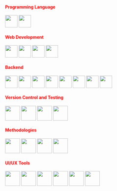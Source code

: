 <!-- [![Header](https://i.imgur.com/HUg8O6C.png "Header")](https://some-url.dev/) -->
<!-- [![Top Langs](https://github-readme-stats.vercel.app/api/top-langs/?username=alex-pober&layout=compact&border_radius=25&hide_title=true)](https://github.com/alex-pober/github-readme-stats)
![Anurag's GitHub stats](https://github-readme-stats.vercel.app/api?username=alex-pober&count_private=true&show_icons=true&border_radius=25&hide_title=true&hide=stars,issues) -->
<!-- <img src="https://i.imgur.com/HUg8O6C.png"/> -->
<!-- <img src="https://media0.giphy.com/media/VrzSAtwj3o5Mg7hLRw/giphy.gif"/> -->
<!-- <img padding="0" float="left" src="https://i.imgur.com/LiY2GlL.gif" width="846px" /> -->

<!-- <div> -->
<!-- <img height="40" src="https://raw.githubusercontent.com/github/explore/80688e429a7d4ef2fca1e82350fe8e3517d3494d/topics/javascript/javascript.png">
<img height="40" src="https://raw.githubusercontent.com/github/explore/80688e429a7d4ef2fca1e82350fe8e3517d3494d/topics/react/react.png">
<code><img height="40" src="https://raw.githubusercontent.com/github/explore/80688e429a7d4ef2fca1e82350fe8e3517d3494d/topics/nodejs/nodejs.png"></code>
<code><img height="40" src="https://raw.githubusercontent.com/github/explore/80688e429a7d4ef2fca1e82350fe8e3517d3494d/topics/html/html.png"></code>
<code><img height="40" src="https://raw.githubusercontent.com/github/explore/80688e429a7d4ef2fca1e82350fe8e3517d3494d/topics/css/css.png"></code>
<code><img height="40" src="https://raw.githubusercontent.com/github/explore/80688e429a7d4ef2fca1e82350fe8e3517d3494d/topics/sql/sql.png"></code>
<code><img height="40" src="https://raw.githubusercontent.com/github/explore/80688e429a7d4ef2fca1e82350fe8e3517d3494d/topics/python/python.png"></code>
</div> -->
<!-- <br/> -->

<!-- <div>
<img width="421px" height="123" src="https://github-readme-stats.vercel.app/api?username=alex-pober&count_private=true&show_icons=true&border_radius=25&hide_title=true&hide=stars,issues&line_height=30" />
<img width="421px" height="123" src="https://github-readme-stats.vercel.app/api/top-langs/?username=alex-pober&layout=compact&border_radius=25&hide_title=true&card_width=445" />
</div> -->
<div style="color: red">

<h4>Programming Language</h4>
<div>
    <img height="40px" width="40px" src="https://cdn.jsdelivr.net/gh/devicons/devicon/icons/javascript/javascript-original.svg" />
    <img height="40px" width="40px" src="https://cdn.jsdelivr.net/gh/devicons/devicon/icons/python/python-original-wordmark.svg" />

</div>

<h4>Web Development</h4>
<div>
  <img height="40px" width="40px" src="https://cdn.jsdelivr.net/gh/devicons/devicon/icons/react/react-original-wordmark.svg" />
  <img height="40px" width="40px" src="https://cdn.jsdelivr.net/gh/devicons/devicon/icons/nodejs/nodejs-plain.svg" /> 
  <img height="40px" width="40px" src="https://cdn.jsdelivr.net/gh/devicons/devicon/icons/nextjs/nextjs-original.svg" />
  <img height="40px" width="40px" src="https://cdn.jsdelivr.net/gh/devicons/devicon/icons/typescript/typescript-original.svg" />
          
  
</div> 

<h4>Backend</h4>
<div>
  <img height="40px" width="40px" src="https://cdn.jsdelivr.net/gh/devicons/devicon/icons/javascript/javascript-original.svg" />
  <img height="40px" width="40px" src="https://cdn.jsdelivr.net/gh/devicons/devicon/icons/python/python-original-wordmark.svg" />
   <img height="40px" width="40px" src="https://cdn.jsdelivr.net/gh/devicons/devicon/icons/javascript/javascript-original.svg" />
  <img height="40px" width="40px" src="https://cdn.jsdelivr.net/gh/devicons/devicon/icons/python/python-original-wordmark.svg" />
   <img height="40px" width="40px" src="https://cdn.jsdelivr.net/gh/devicons/devicon/icons/javascript/javascript-original.svg" />
  <img height="40px" width="40px" src="https://cdn.jsdelivr.net/gh/devicons/devicon/icons/python/python-original-wordmark.svg" />
   <img height="40px" width="40px" src="https://cdn.jsdelivr.net/gh/devicons/devicon/icons/javascript/javascript-original.svg" />
  <img height="40px" width="40px" src="https://cdn.jsdelivr.net/gh/devicons/devicon/icons/python/python-original-wordmark.svg" />
</div> 

<h4>Version Control and Testing</h4>
<div>
  <img height="48px" width="48px" src="https://cdn.jsdelivr.net/gh/devicons/devicon/icons/javascript/javascript-original.svg" />
  <img height="48px" width="48px" src="https://cdn.jsdelivr.net/gh/devicons/devicon/icons/python/python-original-wordmark.svg" />
   <img height="48px" width="48px" src="https://cdn.jsdelivr.net/gh/devicons/devicon/icons/javascript/javascript-original.svg" />
  <img height="48px" width="48px" src="https://cdn.jsdelivr.net/gh/devicons/devicon/icons/python/python-original-wordmark.svg" />
</div> 

<h4>Methodologies</h4>
<div>
  <img height="48px" width="48px" src="https://cdn.jsdelivr.net/gh/devicons/devicon/icons/javascript/javascript-original.svg" />
  <img height="48px" width="48px" src="https://cdn.jsdelivr.net/gh/devicons/devicon/icons/python/python-original-wordmark.svg" />
   <img height="48px" width="48px" src="https://cdn.jsdelivr.net/gh/devicons/devicon/icons/javascript/javascript-original.svg" />
  <img height="48px" width="48px" src="https://cdn.jsdelivr.net/gh/devicons/devicon/icons/python/python-original-wordmark.svg" />
</div> 

<h4>UI/UX Tools</h4>
<div>
  <img height="48px" width="48px" src="https://cdn.jsdelivr.net/gh/devicons/devicon/icons/javascript/javascript-original.svg" />
  <img height="48px" width="48px" src="https://cdn.jsdelivr.net/gh/devicons/devicon/icons/python/python-original-wordmark.svg" />
   <img height="48px" width="48px" src="https://cdn.jsdelivr.net/gh/devicons/devicon/icons/javascript/javascript-original.svg" />
  <img height="48px" width="48px" src="https://cdn.jsdelivr.net/gh/devicons/devicon/icons/python/python-original-wordmark.svg" />
   <img height="48px" width="48px" src="https://cdn.jsdelivr.net/gh/devicons/devicon/icons/javascript/javascript-original.svg" />
  <img height="48px" width="48px" src="https://cdn.jsdelivr.net/gh/devicons/devicon/icons/python/python-original-wordmark.svg" />
</div> 
</div>
